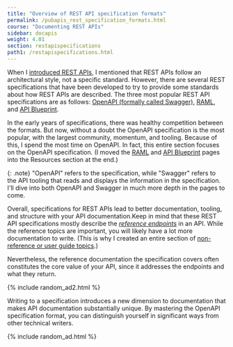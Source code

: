 ```yaml
---
title: "Overview of REST API specification formats"
permalink: /pubapis_rest_specification_formats.html
course: "Documenting REST APIs"
sidebar: docapis
weight: 4.01
section: restapispecifications
path1: /restapispecifications.html
---
```


When I [introduced REST APIs](docapis_what_is_a_rest_api.html), I mentioned that REST APIs follow an architectural style, not a specific standard. However, there are several REST specifications that have been developed to try to provide some standards about how REST APIs are described. The three most popular REST API specifications are as follows: [OpenAPI (formally called Swagger)](https://github.com/OAI/OpenAPI-Specification), [RAML](https://raml.org/), and [API Blueprint](https://apiblueprint.org/).

In the early years of specifications, there was healthy competition between the formats. But now, without a doubt the OpenAPI specification is the most popular, with the largest community, momentum, and tooling. Because of this, I spend the most time on OpenAPI. In fact, this entire section focuses on the OpenAPI specification. (I moved the [RAML](https://idratherbewriting.com/learnapidoc/pubapis_raml.html) and [API Blueprint](https://idratherbewriting.com/learnapidoc/pubapis_api_blueprint.html) pages into the Resources section at the end.)

{: .note}
"OpenAPI" refers to the specification, while "Swagger" refers to the API tooling that reads and displays the information in the specification. I'll dive into both OpenAPI and Swagger in much more depth in the pages to come.

Overall, specifications for REST APIs lead to better documentation, tooling, and structure with your API documentation.Keep in mind that these REST API specifications mostly describe the [*reference endpoints*](docendpoints.html) in an API. While the reference topics are important, you will likely have a lot more documentation to write. (This is why I created an entire section of [non-reference or user guide topics](docnonref.html).)

Nevertheless, the reference documentation the specification covers often constitutes the core value of your API, since it addresses the endpoints and what they return.

{% include random_ad2.html %}

Writing to a specification introduces a new dimension to documentation that makes API documentation substantially unique. By mastering the OpenAPI specification format, you can distinguish yourself in significant ways from other technical writers.

{% include random_ad.html %}

